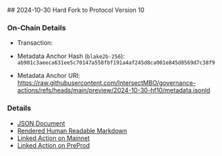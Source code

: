 ## 2024-10-30 Hard Fork to Protocol Version 10

### On-Chain Details

- Transaction:

- Metadata Anchor Hash (`blake2b-256`): `ab901c3aeeca631ee5c70147a558fbf191a4af245d8ca001e845d8569d7c38f9`
- Metadata Anchor URI: <https://raw.githubusercontent.com/IntersectMBO/governance-actions/refs/heads/main/preview/2024-10-30-hf10/metadata.jsonld>

### Details

- [JSON Document](./metadata.jsonld)
- [Rendered Human Readable Markdown](./metadata.jsonld.md)
- [Linked Action on Mainnet](../../mainnet/2024-10-30-hf10/README.md)
- [Linked Action on PreProd](../../preprod/2024-10-30-hf10/README.md)

